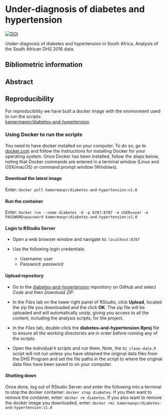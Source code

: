 # Under-diagnosis of diabetes and hypertension

[![DOI](https://zenodo.org/badge/378867751.svg)](https://zenodo.org/badge/latestdoi/378867751)

Under-diagnosis of diabetes and hypertension in South Africa. Analysis of the South African DHS 2016 data.

## Bibliometric information


## Abstract


## Reproducibility

For reproducibility we have built a docker image with the environment used to run the scripts:  
[kamermanpr/diabetes-and-hypertension](https://hub.docker.com/repository/docker/kamermanpr/diabetes-and-hypertension)

### Using Docker to run the scripts

You need to have docker installed on your computer. To do so, go to [docker.com](https://www.docker.com/community-edition#/download) and follow the instructions for installing Docker for your operating system. Once Docker has been installed, follow the steps below, noting that Docker commands are entered in a terminal window (Linux and OSX/macOS) or command prompt window (Windows). 

#### Download the latest image

Enter: `docker pull kamermanpr/diabetes-and-hypertension:v1.0`

#### Run the container

Enter: `docker run --name diabetes -d -p 8787:8787 -e USER=user -e PASSWORD=password kamermanpr/diabetes-and-hypertension:v1.0`

#### Login to RStudio Server

- Open a web browser window and navigate to: `localhost:8787`

- Use the following login credentials: 
    - Username: _user_	
    - Password: _password_
    
#### Upload repository

- Go to the [diabetes-and-hypertension](https://github.com/kamermanpr/diabetes-and-hypertension.git) repository on GitHub and select _Code_ and then _Download ZIP_.

- In the _Files_ tab on the lower right panel of RStudio, click **Upload**, located the zip file you downloaded and the click **OK**. The zip file will be uploaded and will automatically unzip, giving you access to all the content, including the analysis scripts, for the project.

- In the _Files_ tab, double-click the **diabetes-and-hypertension.Rproj** file to ensure all the working directories are in order before running any of the scripts.

- Open the individual `R` scripts and run them. Note, the `01_clean-data.R` script will not run unless you have obtained the original data files from the DHS Program and set the file paths in the script to where the original data files have been saved to on your computer.

#### Shutting down

Once done, log out of RStudio Server and enter the following into a terminal to stop the docker container: `docker stop diabetes`. If you then want to remove the container, enter: `docker rm diabetes`. If you also want to remove the docker image you downloaded, enter: `docker rmi kamermanpr/diabetes-and-hypertension:v1.0`

